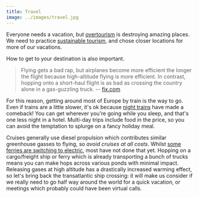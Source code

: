 ```yaml
---
title: Travel
image: ../images/travel.jpg
---
```


Everyone needs a vacation, but [overtourism](https://www.stuff.co.nz/travel/news/104207105/countries-with-the-most-tourists-per-head-of-population-destinations-suffering-overtourism) is destroying amazing places. We need to practice [sustainable tourism](https://www.fix.com/blog/sustainable-tourism/), and chose closer locations for more of our vacations.

How to get to your destination is also important.

> Flying gets a bad rap, but airplanes become more efficient the longer the flight because high-altitude flying is more efficient. In contrast, hopping onto a short-haul flight is as bad as crossing the country alone in a gas-guzzling truck. -- [fix.com](https://www.fix.com/blog/sustainable-tourism/)

For this reason, getting around most of Europe by train is the way to go. Even if trains are a little slower, it's ok because [night trains](https://www.citylab.com/transportation/2019/04/europe-night-train-sweden-eco-travel-sleeper-car-fossil-free/586228/) have made a comeback! You can get wherever you're going while you sleep, and that's one less night in a hotel. Multi-day trips include food in the price, so you can avoid the temptation to splurge on a fancy holiday meal.

Cruises generally use diesel propulsion which contributes similar greenhouse gasses to flying, so _avoid cruises at all costs_. Whilst [some ferries are switching to electric](https://www.greentechmedia.com/articles/read/worlds-second-largest-ferry-operator-switching-from-diesel-to-batteries), most have not done that yet. Hopping on a cargo/freight ship or ferry which is already transporting a bunch of trucks means you can make hops across various ponds with minimal impact. Releasing gases at high altitude has a drastically increased warming effect, so let's bring back the transatlantic ship crossing: it will make us consider if we really need to go half way around the world for a quick vacation, or meetings which probably could have been virtual calls.
